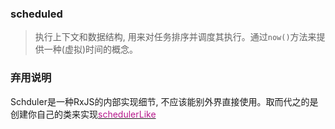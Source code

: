 ### scheduled <icon badge type='class'/>
> 执行上下文和数据结构, 用来对任务排序并调度其执行。通过`now()`方法来提供一种(虚拟)时间的概念。
### 弃用说明
Schduler是一种RxJS的内部实现细节, 不应该能别外界直接使用。取而代之的是创建你自己的类来实现[<font color=#B7178C>schedulerLike</font>](/doc/reference/index/schedulerLike.html)
